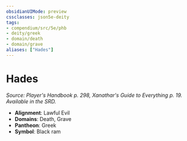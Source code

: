 ```yaml
---
obsidianUIMode: preview
cssclasses: json5e-deity
tags:
- compendium/src/5e/phb
- deity/greek
- domain/death
- domain/grave
aliases: ["Hades"]
---
```

# Hades
*Source: Player's Handbook p. 298, Xanathar's Guide to Everything p. 19. Available in the SRD.* 

- **Alignment**: Lawful Evil
- **Domains**: Death, Grave
- **Pantheon**: Greek
- **Symbol**: Black ram
